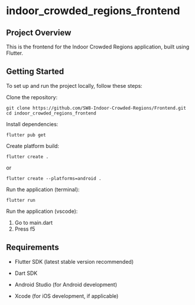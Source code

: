 # indoor_crowded_regions_frontend

## Project Overview
This is the frontend for the Indoor Crowded Regions application, built using Flutter.

## Getting Started

To set up and run the project locally, follow these steps:

Clone the repository:

```
git clone https://github.com/SW8-Indoor-Crowded-Regions/Frontend.git
cd indoor_crowded_regions_frontend
```

Install dependencies:

```
flutter pub get
```

Create platform build:
```
flutter create .
```
or
```
flutter create --platforms=android .
```


Run the application (terminal):
```
flutter run
```

Run the application (vscode):

1. Go to main.dart
2. Press f5


## Requirements
- Flutter SDK (latest stable version recommended)

- Dart SDK

- Android Studio (for Android development)

- Xcode (for iOS development, if applicable)